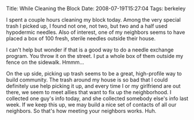 Title: While Cleaning the Block
Date: 2008-07-19T15:27:04
Tags: berkeley


I spent a couple hours cleaning my block today. Among the very special trash I picked up, I found not one, not two, but two and a half used hypodermic needles. Also of interest, one of my neighbors seems to have placed a box of 100 fresh, sterile needles outside their house.

I can't help but wonder if that is a good way to do a needle exchange program. You throw it on the street. I put a whole box of them outside my fence on the sidewalk. Hmmm...

On the up side, picking up trash seems to be a great, high-profile way to build community. The trash around my house is so bad that I could definitely use help picking it up, and every time I or my girlfriend are out there, we seem to meet allies that want to fix up the neighborhood. I collected one guy's info today, and she collected somebody else's info last week. If we keep this up, we may build a nice set of contacts of all our neighbors. So that's how meeting your neighbors works. Huh.